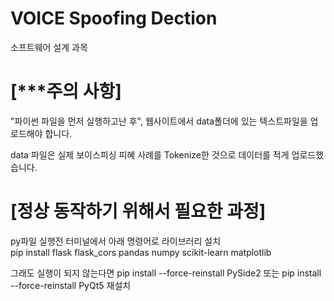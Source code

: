 # VOICE Spoofing Dection
소프트웨어 설계 과목



# [***주의 사항]
"파이썬 파일을 먼저 실행하고난 후", 웹사이트에서 data폴더에 있는 텍스트파일을 업로드해야 합니다.

data 파일은 실제 보이스피싱 피혜 사례를 Tokenize한 것으로 데이터를 적게 업로드했습니다.


# [정상 동작하기 위해서 필요한 과정]

py파일 실행전 터미널에서 아래 명령어로 라이브러리 설치   
pip install flask flask_cors pandas numpy scikit-learn matplotlib



그래도 실행이 되지 않는다면
pip install --force-reinstall PySide2
또는
pip install --force-reinstall PyQt5
재설치


